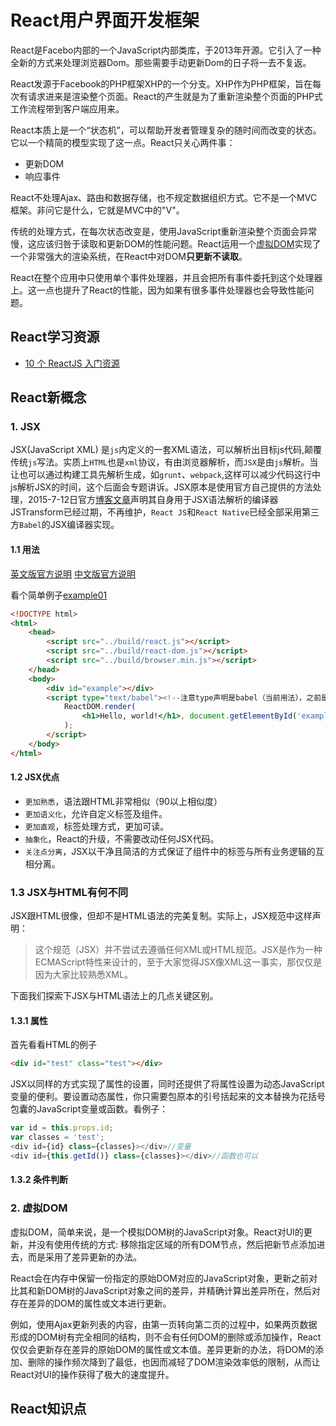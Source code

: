 

# React用户界面开发框架
React是Facebo内部的一个JavaScript内部类库，于2013年开源。它引入了一种全新的方式来处理浏览器Dom。那些需要手动更新Dom的日子将一去不复返。

React发源于Facebook的PHP框架XHP的一个分支。XHP作为PHP框架，旨在每次有请求进来是渲染整个页面。React的产生就是为了重新渲染整个页面的PHP式工作流程带到客户端应用来。

React本质上是一个“状态机”，可以帮助开发者管理复杂的随时间而改变的状态。它以一个精简的模型实现了这一点。React只关心两件事：

- 更新DOM
- 响应事件

React不处理Ajax、路由和数据存储，也不规定数据组织方式。它不是一个MVC框架。非问它是什么，它就是MVC中的"V"。

传统的处理方式，在每次状态改变是，使用JavaScript重新渲染整个页面会异常慢，这应该归咎于读取和更新DOM的性能问题。React运用一个[虚拟DOM](#2-dom)实现了一个非常强大的渲染系统，在React中对DOM**只更新不读取**。

React在整个应用中只使用单个事件处理器，并且会把所有事件委托到这个处理器上。这一点也提升了React的性能，因为如果有很多事件处理器也会导致性能问题。
## React学习资源
- [10 个 ReactJS 入门资源](http://www.oschina.net/translate/10-resources-to-get-you-started-with-reactjs)

## React新概念
### 1. JSX

JSX(JavaScript XML) 是`js`内定义的一套XML语法，可以解析出目标js代码,颠覆传统`js`写法。实质上`HTML`也是`xml`协议，有由浏览器解析，而`JSX`是由`js`解析。当让也可以通过构建工具先解析生成，如`grunt`、`webpack`,这样可以减少代码这行中js解析JSX的时间，这个后面会专题讲诉。JSX原本是使用官方自己提供的方法处理，2015-7-12日官方[博客文章](http://facebook.github.io/react/blog/2015/06/12/deprecating-jstransform-and-react-tools.html)声明其自身用于JSX语法解析的编译器JSTransform已经过期，不再维护，`React JS`和`React Native`已经全部采用第三方`Babel`的JSX编译器实现。

#### 1.1 用法
[英文版官方说明](http://docs.reactjs-china.com/react/docs/jsx-in-depth.html) [中文版官方说明](http://reactjs.cn/react/docs/jsx-in-depth.html)

看个简单例子[example01](http://xianshannan.github.io/ReactJs-Demo/example01/)

```html
<!DOCTYPE html>
<html>
    <head>
        <script src="../build/react.js"></script>
        <script src="../build/react-dom.js"></script>
        <script src="../build/browser.min.js"></script>
    </head>
    <body>
        <div id="example"></div>
        <script type="text/babel"><!--注意type声明是babel（当前用法），之前是JSX-->
            ReactDOM.render(
            	<h1>Hello, world!</h1>, document.getElementById('example') 
            );
        </script>
    </body>
</html>
```
#### 1.2 JSX优点

- `更加熟悉`，语法跟HTML非常相似（90以上相似度）
- `更加语义化`，允许自定义标签及组件。
- `更加直观`，标签处理方式，更加可读。
- `抽象化`，React的升级，不需要改动任何JSX代码。
- `关注点分离`，JSX以干净且简洁的方式保证了组件中的标签与所有业务逻辑的互相分离。

### 1.3 JSX与HTML有何不同
JSX跟HTML很像，但却不是HTML语法的完美复制。实际上，JSX规范中这样声明：
> 这个规范（JSX）并不尝试去遵循任何XML或HTML规范。JSX是作为一种ECMAScript特性来设计的，至于大家觉得JSX像XML这一事实，那仅仅是因为大家比较熟悉XML。

下面我们探索下JSX与HTML语法上的几点关键区别。

#### 1.3.1 属性
首先看看HTML的例子

```html
<div id="test" class="test"></div>
```
JSX以同样的方式实现了属性的设置，同时还提供了将属性设置为动态JavaScript变量的便利。要设置动态属性，你只需要包原本的引号括起来的文本替换为花括号包囊的JavaScript变量或函数。看例子：

```javascript
var id = this.props.id;
var classes = 'test';
<div id={id} class={classes}></div>//变量
<div id={this.getId()} class={classes}></div>//函数也可以
```

#### 1.3.2 条件判断

### 2. 虚拟DOM
虚拟DOM，简单来说，是一个模拟DOM树的JavaScript对象。React对UI的更新，并没有使用传统的方式: 移除指定区域的所有DOM节点，然后把新节点添加进去，而是采用了差异更新的办法。

React会在内存中保留一份指定的原始DOM对应的JavaScript对象，更新之前对比其和新DOM树的JavaScript对象之间的差异，并精确计算出差异所在，然后对存在差异的DOM的属性或文本进行更新。

例如，使用Ajax更新列表的内容，由第一页转向第二页的过程中，如果两页数据形成的DOM树有完全相同的结构，则不会有任何DOM的删除或添加操作，React仅仅会更新存在差异的原始DOM的属性或文本值。差异更新的办法，将DOM的添加、删除的操作频次降到了最低，也因而减轻了DOM渲染效率低的限制，从而让React对UI的操作获得了极大的速度提升。

## React知识点
### 
